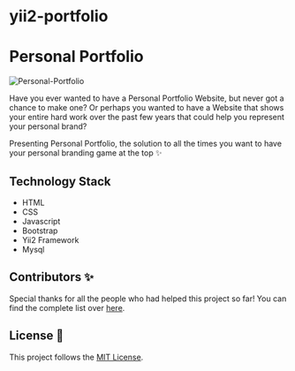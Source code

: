 # yii2-portfolio
# Personal Portfolio 

![Personal-Portfolio](https://socialify.git.ci/DSC-SIST/Personal-Portfolio/image?description=1&font=Raleway&forks=1&issues=1&language=1&logo=https%3A%2F%2Fi.imgur.com%2FZvXu8gj.png&owner=1&pattern=Floating%20Cogs&pulls=1&stargazers=1&theme=Dark)

Have you ever wanted to have a Personal Portfolio Website, but never got a chance to make
one? Or perhaps you wanted to have a Website that shows your entire hard work over
the past few years that could help you represent your personal brand?

Presenting Personal Portfolio, the solution to all the times you want to have your personal
branding game at the top ✨

## Technology Stack 

- HTML
- CSS
- Javascript
- Bootstrap
- Yii2 Framework
- Mysql

## Contributors ✨

Special thanks for all the people who had helped this project so far! You can find
the complete list over [here](CONTRIBUTORS.md).

## License :scroll:

This project follows the [MIT License](LICENSE).
